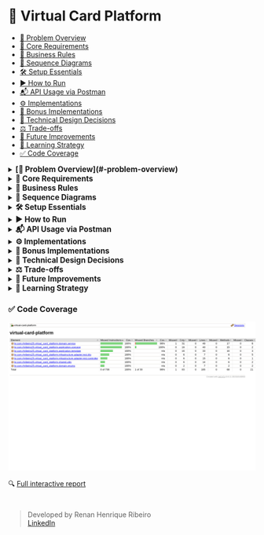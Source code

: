 # 🎫 Virtual Card Platform

- [💼 Problem Overview](#-problem-overview)
- [🧱 Core Requirements](#-core-requirements)
- [📝 Business Rules](#-business-rules)
- [🧩 Sequence Diagrams](#-sequence-diagrams)
- [🛠️ Setup Essentials](#-setup-essentials)
- [▶️ How to Run](#️-how-to-run)
- [📬 API Usage via Postman](#-api-usage-via-postman)
- [⚙ Implementations](#-implementations)
- [🌟 Bonus Implementations](#-bonus-implementations)
- [🧠 Technical Design Decisions](#-technical-design-decisions)
- [⚖ Trade-offs](#-trade-offs)
- [🚀 Future Improvements](#-future-improvements)
- [📙 Learning Strategy](#-learning-strategy)
- [✅ Code Coverage](#-code-coverage)

<details>
  <summary><strong><span style="font-size: 1.1em;">
    [💼 Problem Overview](#-problem-overview)
  </span></strong></summary>

  <br>

  You are tasked with building the backend API for a **Virtual Card Platform**. Users should be able to:
  
  - Create virtual cards
  - Add funds (top-up)
  - Spend funds from the cards
  
  The system must guarantee **data consistency**, **prevent overspending**, and remain **robust under concurrent usage**.
  
  #

</details>

<details>
  <summary><strong><span style="font-size: 1.1em;">
    🧱 Core Requirements
  </span></strong></summary>

  ##### 🏛️ Entity

  - 💳 Card 

    The Card entity represents a virtual card created by a user within the platform. It holds key information required for performing financial transactions, such as the available balance and operational status.
    
    - `id: UUID`
    - `cardholderName: String`
    - `balance: BigDecimal`
    - `createdAt: Timestamp`
  
  - 💸 Transaction

    The Transaction entity represents a financial operation executed on a virtual card. It stores information about the transaction type, amount, and the moment it occurred. Every transaction is linked to a specific card.
    
    - `id: UUID`
    - `cardId: UUID` (foreign key)
    - `type: ENUM { SPEND, TOPUP }`
    - `amount: BigDecimal`
    - `createdAt: Timestamp`

  ##### 🔌 API Endpoints
  
  - `POST /cards`
  
    - Creates a new virtual card.
    
    ```json
    {
      "cardholderName": "Alice",
      "initialBalance": 100.00
    }
    ```
  
  - `POST /cards/{id}/spend`
   
    - Returns `400 Bad Request` if balance is insufficient.
    - Must prevent double-spending via race condition handling.
    
    ```json
    {
      "amount": 30.00,
      "requestId": "UUID"
    }
    ```
  
  - `POST /cards/{id}/topup`
  
    - Adds funds to an existing card.
    
    ```json
    {
      "amount": 50.00,
      "requestId": "UUID"
    }
    ```
  
  - `GET /cards/{id}`
  
    - Retrieves card details including current balance.
    
  - `GET /cards/{id}/transactions`
    
    - Returns the full transaction history for a card.
    
  #

</details>

<details>
  <summary><strong><span style="font-size: 1.1em;">
    📝 Business Rules
  </span></strong></summary>

  <br>

  - A card's balance **can never go below zero**
  - Transactions must ensure **atomicity and consistency** (e.g., no double spend)
  - Spending from **non-existent or deleted cards** is forbidden
  - Transactions are blocked if the card is `BLOCKED`
  - Cards must exist; otherwise, return `404 Not Found`
  - A card can have a **maximum of 5 SPEND transactions per minute**
  - Duplicate transactions are avoided by checking amount and timestamp within a configurable time window
  
  #

</details>

<details>
  <summary><strong><span style="font-size: 1.1em;">
    🧩 Sequence Diagrams
  </span></strong></summary>

<br>

This section presents the key backend flows through sequence diagrams, covering both successful and failure scenarios for each API endpoint.

> Diagrams are generated with PlantUML and stored under `src/main/resources/static/docs/diagrams/`.

#

### ✅ Create Card – Success

![Create Card – Success](src/main/resources/static/docs/images/diagrams/create_card_sequence.png)

#

### ❌ Create Card – Errors

![Create Card – Errors](src/main/resources/static/docs/images/diagrams/create_card_errors.png)

#

### ✅ Get Card – Success

![Get Card – Success](src/main/resources/static/docs/images/diagrams/get_card_sequence.png)

#

### ❌ Get Card – Errors

![Get Card – Errors](src/main/resources/static/docs/images/diagrams/get_card_errors.png)

#

### ✅ Get Transactions – Success

![Get Transactions – Success](src/main/resources/static/docs/images/diagrams/get_transactions_sequence.png)

#

### ❌ Get Transactions – Errors

![Get Transactions – Errors](src/main/resources/static/docs/images/diagrams/get_transactions_errors.png)

#

### ✅ Spend Card – Success

![Spend Card – Success](src/main/resources/static/docs/images/diagrams/spend_card_sequence.png)

#

### ❌ Spend Card – Errors

![Spend Card – Errors](src/main/resources/static/docs/images/diagrams/spend_card_errors.png)

#

### ✅ Top-Up Card – Success

![Top-Up Card – Success](src/main/resources/static/docs/images/diagrams/topup_card_sequence.png)

#

### ❌ Top-Up Card – Errors

![Top-Up Card – Errors](src/main/resources/static/docs/images/diagrams/topup_card_errors.png)


#

</details>

<details>
  <summary><strong><span style="font-size: 1.1em;">
    🛠️ Setup Essentials
  </span></strong></summary>

  <br>

  - **Java 17** – Required language version
  - **Maven 3.8** – Dependency management and build tool
  - **Default port: 8080**

#

</details>


<details>
  <summary><strong><span style="font-size: 1.1em;">
    ▶️ How to Run
  </span></strong></summary>

  <br>

  ```bash
    mvn spring-boot:run
  ```

  > 📌 That's it! No additional configuration is needed. All dependencies are resolved via Maven.
  > 
  > 🚀 The application runs with:
  > - In-memory H2 database initialized via Flyway
  > - In-memory cache for improved performance and reduced database load

#

</details>

<details>
  <summary><strong><span style="font-size: 1.1em;">
    📬 API Usage via Postman
  </span></strong></summary>

  <br>

  This project includes a complete [Postman collection](https://github.com/rhribeiro25/virtual-card-platform/blob/main/src/main/resources/static/docs/virtual-card-platform.postman_collection.json) to help test and explore the API.
  
  1. Import the collection into Postman  
  2. Run the application using:
  3. Execute the requests in the following order:

  ###### 💳 `POST /cards` – Create a Virtual Card
  
  ![Create Card Screenshot](src/main/resources/static/docs/images/postman/create-card.png)

  ###### 💸 `POST /cards/{id}/topup` – Add Funds to a Card
  
  ![Top-Up Screenshot](src/main/resources/static/docs/images/postman/topup-card.png)

  ###### 💸  `POST /cards/{id}/spend` – Spend from the Card
  
  ![Spend Screenshot](src/main/resources/static/docs/images/postman/spend-card.png)
  
  ###### 🔍 `GET /cards/{id}` – Retrieve Card Details
  
  ![Get Card Screenshot](src/main/resources/static/docs/images/postman/get-card-details.png)
  
  ###### 📜 `GET /cards/{id}/transactions` – List Transactions
  
  ![Transaction History Screenshot](src/main/resources/static/docs/images/postman/get-transactions-page.png)

#

</details> 

<details>
  <summary><strong><span style="font-size: 1.1em;">
    ⚙ Implementations
  </span></strong></summary>

  - In-memory **H2 database** with versioning via **Flyway**

  - **Spring Data JPA**

  - In-memory **cache** using `@Cacheable` and `@CacheEvict`

  - 100% **test coverage** (unit and integration) with **JUnit + Mockito**

  - Transaction safety using `@Transactional` and **optimistic locking** via `@Version`

  - Proper layering: `Controller → Service (UseCase) → Repository`

  - Use of **DTOs**, **MapStruct-like mappers**, and REST best practices (HTTP 200, 201, 400, 404, 409, 500)

  - Design patterns:
      - **Template Method** for transaction execution
      - **Facade** via `CardUsecase` to encapsulate logic
      - **Builder** for creating immutable entities

  - **Jacoco** test coverage report published via GitHub Pages:

    👉 [Test Coverage Report](https://rhribeiro25.github.io/virtual-card-platform)

  - **Swagger UI** available for REST API exploration:

    👉 [Swagger Interface (localhost)](http://localhost:8080/swagger-ui.html)

  - **Postman Collection** for manual testing:

    👉 [Access the file](https://github.com/rhribeiro25/virtual-card-platform/blob/main/src/main/resources/static/docs/virtual-card-platform.postman_collection.json)

  - H2 database accessible during execution:

    👉 [H2 Console](http://localhost:8080/h2-console)
  
  <br>

  > JDBC URL: `jdbc:h2:mem:virtual_card_platform`\
  > User: `sa` | Password: `123456`

#

</details>

<details>
  <summary><strong><span style="font-size: 1.1em;">
    🌟 Bonus Implementations
  </span></strong></summary>

  <br>

  - Pagination support in transaction history
  - Card status (`ACTIVE`, `BLOCKED`) with enforcement
  - Version field (`@Version`) to enable optimistic concurrency
  - Rate limiting: max 5 `SPEND` transactions/minute/card
  - Swagger API documentation
  - Caching to avoid repeated queries
  - CI pipeline with **GitHub Actions** (build, test, Jacoco publish)
  - **Flyway** DB versioning for environment consistency
  - Request ID Validation – validation using requestId in transactions to make sure the same transaction isn't processed more than once, even in case of network issues or retries.
  - Cache First Strategy – Now the system checks the cache first, and only goes to the database if the data isn’t there. That helps improve performance and reduce unnecessary DB hits.
  - Global Exception Handler – organizing everything through BusinessException to keep things clean and centralized.
  - Transactional Rollback – @Transactional(rollbackFor = BusinessException.class) to ensure that if anything goes wrong in a business rule, all operations inside the process are rolled back, even those inside a Template Method flow.
  - Custom Validation per Transaction Type – validations customizable using a supports() method, so each one is only applied to the right type of transaction. It makes the system more flexible and easier to maintain.

#

</details>

<details>
  <summary><strong><span style="font-size: 1.1em;">
    🧠 Technical Design Decisions
  </span></strong></summary>

  <br>

  Using a rich domain model with full `Card` object instead of just `cardId` enables:

  - Referential integrity and cascaded validations
  - Easy access to card status and metadata
  - Easier extension for rules based on card state
  
  <br>

  > This design improves expressiveness and consistency without violating business constraints.

#

</details>

<details>
  <summary><strong><span style="font-size: 1.1em;">
    ⚖ Trade-offs
  </span></strong></summary>

1. Simplified Domain Models (Card & Transaction only)

    **Trade-off:**  
    Limited modeling to only two main entities (`Card` and `Transaction`) to keep the codebase small and testable.
    
    **Impact:**  
    ✅ Keeps business logic focused and isolated  
    ❌ May require refactoring when introducing related domains (e.g., User, Limits, Notifications)

2. Synchronous REST-only Communication

    **Trade-off:**  
    Used only REST APIs for card operations.
    
    **Impact:**  
    ✅ Easy to implement and test  
    ❌ Not scalable for high-throughput or event-driven scenarios (e.g., Kafka-based processing)

3. Optimistic Locking Instead of Distributed Locking

    **Trade-off:**  
    Used `@Version` field for concurrency handling instead of distributed locks (e.g., Redis-based).
    
    **Impact:**  
    ✅ Simple and safe within a single DB instance  
    ❌ May not prevent race conditions in distributed, high-concurrency environments

4. In-memory Cache Instead of Redis

    **Trade-off:**  
    Used `@Cacheable` with in-memory cache to reduce DB hits.
    
    **Impact:**  
    ✅ Zero setup; improves performance locally  
    ❌ Not suitable for horizontal scaling or shared cache between instances

5. Flyway for Versioning, No Liquibase or Schema Generation

    **Trade-off:**  
    Chose Flyway for database migrations and disabled Spring’s auto DDL generation.
    
    **Impact:**  
    ✅ Full control over schema changes, predictable  
    ❌ Requires manual script writing; no visual diffing or rollback tools built-in

6. Rate Limiting by Business Rule, Not Infrastructure

    **Trade-off:**  
    Implemented rate limiting (5 SPEND/min) in business logic instead of using an API Gateway or filter-based limiter.
    
    **Impact:**  
    ✅ Business-specific control  
    ❌ No automatic protection against DoS or broader abuse patterns

7. No Integration with External Services

    **Trade-off:**  
    The project is self-contained and doesn't simulate real external systems (e.g., card providers, fraud detection, etc.).
    
    **Impact:**  
    ✅ Simpler test scope  
    ❌ Less realistic for real-world systems with integration complexity

8. CI/CD with GitHub Actions but No Deployment Step

    **Trade-off:**  
    Configured automated tests and coverage reports, but deployment was not included.
    
    **Impact:**  
    ✅ Validates code quality early  
    ❌ Does not demonstrate production readiness (e.g., Docker, cloud deploy)

9. No Logging Framework Configured (e.g., SLF4J + Logback)

    **Trade-off:**  
    Relied on Spring Boot default logging without structuring log outputs.
    
    **Impact:**  
    ✅ Sufficient for local dev  
    ❌ Not prepared for observability or log analysis in production

#

</details>


<details>
  <summary><strong><span style="font-size: 1.1em;">
    🚀 Future Improvements
  </span></strong></summary>

1. <strong>Observability & Monitoring</strong>
    - Centralized logging with ELK stack (Elasticsearch, Logstash, Kibana)
    - Tracing with OpenTelemetry or Jaeger
    - Health checks via Spring Boot Actuator
    - Real-time metrics with Prometheus + Grafana
    - Alerting system (e.g., with Grafana Alerts or Google Cloud Monitoring)

2. <strong>Security</strong>
    - OAuth2 + JWT token support with Spring Security
    - JWE (JSON Web Encryption) for sensitive payload protection
    - Rate limiting via API Gateway or Bucket4j
    - CORS and CSRF protection setup
    - Secrets management with Vault or environment-level encryption

3. <strong>Persistence & Infrastructure</strong>
    - Replace H2 with PostgreSQL in Docker
    - Full Docker Compose environment (App + DB + Cache + Monitoring)
    - Migration scripts validation with Flyway dry-run
    - Testcontainers for integration tests with real databases

4. <strong>Testing & Quality</strong>
    - Integration tests using Testcontainers
    - Contract testing with Spring Cloud Contract
    - Load testing with k6 or Gatling
    - Mutation testing with Pitest
    - Code smells and static analysis with SonarQube

5. <strong>Performance & Scalability</strong>
    - Use Redis or Caffeine for distributed caching
    - Enable async processing with @Async or Spring Batch
    - Introduce rate limiting using external services (e.g., Kong, Envoy)
    - Adopt Circuit Breaker pattern (e.g., with Resilience4j)

6. <strong>Architecture & Organization</strong>
    - Modularization using Spring Modules / Multi-Module Maven
    - Use Clean Architecture + CQRS for command/query separation
    - Extract audit logic to a dedicated auditing module

7. <strong>Developer Experience</strong>
    - Swagger UI enhancements (tag groups, examples, auth header prefill)
    - Include Makefile or CLI script for common dev tasks
    - GitHub Actions with code coverage badge and changelog generator
    - Automatic changelog generation using Conventional Commits + Release Drafter

#

</details>

<details>
  <summary><strong><span style="font-size: 1.1em;">
    📙 Learning Strategy
  </span></strong></summary>

  <br>

  - Practical development with hands-on debugging
  - Official documentation as a primary reference
  - Courses and online resources for frameworks and architecture

#

</details>


### ✅ Code Coverage

![JaCoCo Coverage](src/main/resources/static/docs/images/coverage/coverage.png)

🔍 [Full interactive report](https://rhribeiro25.github.io/virtual-card-platform/coverage/index.html)


#

> Developed by Renan Henrique Ribeiro\
> [LinkedIn](https://www.linkedin.com/in/rhribeiro25)


